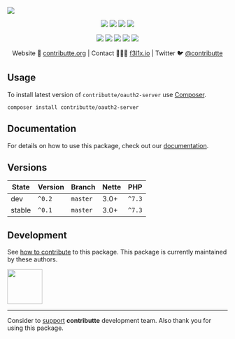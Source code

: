 ![](https://heatbadger.now.sh/github/readme/contributte/oauth2-server/)

<p align=center>
  <a href="https://github.com/contributte/oauth2-server/actions"><img src="https://badgen.net/github/checks/contributte/oauth2-server/master?cache=300"></a>
  <a href="https://coveralls.io/r/contributte/oauth2-server"><img src="https://badgen.net/coveralls/c/github/contributte/oauth2-server?cache=300"></a>
  <a href="https://packagist.org/packages/contributte/oauth2-server"><img src="https://badgen.net/packagist/dm/contributte/oauth2-server"></a>
  <a href="https://packagist.org/packages/contributte/oauth2-server"><img src="https://badgen.net/packagist/v/contributte/oauth2-server"></a>
</p>
<p align=center>
  <a href="https://packagist.org/packages/contributte/oauth2-server"><img src="https://badgen.net/packagist/php/contributte/oauth2-server"></a>
  <a href="https://github.com/contributte/oauth2-server"><img src="https://badgen.net/github/license/contributte/oauth2-server"></a>
  <a href="https://bit.ly/ctteg"><img src="https://badgen.net/badge/support/gitter/cyan"></a>
  <a href="https://bit.ly/cttfo"><img src="https://badgen.net/badge/support/forum/yellow"></a>
  <a href="https://contributte.org/partners.html"><img src="https://badgen.net/badge/sponsor/donations/F96854"></a>
</p>

<p align=center>
Website 🚀 <a href="https://contributte.org">contributte.org</a> | Contact 👨🏻‍💻 <a href="https://f3l1x.io">f3l1x.io</a> | Twitter 🐦 <a href="https://twitter.com/contributte">@contributte</a>
</p>

## Usage

To install latest version of `contributte/oauth2-server` use [Composer](https://getcomposer.com).

```
composer install contributte/oauth2-server
```

## Documentation

For details on how to use this package, check out our [documentation](.docs).

## Versions

| State       | Version | Branch   | Nette | PHP     |
|-------------|---------|----------|-------|---------|
| dev         | `^0.2`  | `master` | 3.0+  | `^7.3`  |
| stable      | `^0.1`  | `master` | 3.0+  | `^7.3`  |

## Development

See [how to contribute](https://contributte.org) to this package. This package is currently maintained by these authors.

<a href="https://github.com/f3l1x">
    <img width="80" height="80" src="https://avatars2.githubusercontent.com/u/538058?v=3&s=80">
</a>

-----

Consider to [support](https://contributte.com/partners) **contributte** development team.
Also thank you for using this package.
